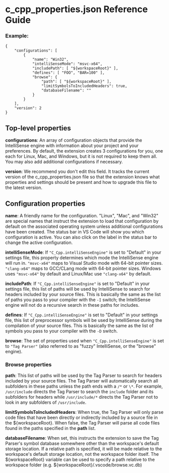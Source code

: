 # c_cpp_properties.json Reference Guide

### Example:
```
{
    "configurations": [
        {
            "name": "Win32",
            "intelliSenseMode": "msvc-x64",
            "includePath": [ "${workspaceRoot}" ],
            "defines": [ "FOO", "BAR=100" ],
            "browse": {
                "path": [ "${workspaceRoot}" ],
                "limitSymbolsToIncludedHeaders": true,
                "databaseFilename": ""
            }
        }
    ],
    "version": 2
}
```

## Top-level properties

**configurations**: An array of configuration objects that provide the IntelliSense engine with information about your project and your preferences. By default, the extension creates 3 configurations for you, one each for Linux, Mac, and Windows, but it is not required to keep them all. You may also add additional configurations if necessary.

**version**: We recommend you don't edit this field. It tracks the current version of the c_cpp_properties.json file so that the extension knows what properties and settings should be present and how to upgrade this file to the latest version.

## Configuration properties

**name**: A friendly name for the configuration. "Linux", "Mac", and "Win32" are special names that instruct the extension to load that configuration by default on the associated operating system unless additional configurations have been created. The status bar in VS Code will show you which configuration is active. You can also click on the label in the status bar to change the active configuration.

**intelliSenseMode**: If `"C_Cpp.intelliSenseEngine"` is set to "Default" in your settings file, this property determines which mode the IntelliSense engine will run in. `"msvc-x64"` maps to Visual Studio mode with 64-bit pointer sizes. `"clang-x64"` maps to GCC/CLang mode with 64-bit pointer sizes. Windows uses `"msvc-x64"` by default and Linux/Mac use `"clang-x64"` by default.

**includePath**: If `"C_Cpp.intelliSenseEngine"` is set to "Default" in your settings file, this list of paths will be used by IntelliSense to search for headers included by your source files. This is basically the same as the list of paths you pass to your compiler with the `-I` switch; the IntelliSense engine will not do a recursive search in these paths for includes.

**defines**: If `"C_Cpp.intelliSenseEngine"` is set to "Default" in your settings file, this list of preprocessor symbols will be used by IntelliSense during the compilation of your source files. This is basically the same as the list of symbols you pass to your compiler with the `-D` switch.

**browse**: The set of properties used when `"C_Cpp.intelliSenseEngine"` is set to `"Tag Parser"` (also referred to as "fuzzy" IntelliSense, or the "browse" engine).

### Browse properties

**path**: This list of paths will be used by the Tag Parser to search for headers included by your source files. The Tag Parser will automatically search all subfolders in these paths unless the path ends with a `/*` or `\*`. For example, `/usr/include` directs the Tag Parser to search the `include` folder and its subfolders for headers while `/usr/include/*` directs the Tag Parser not to look in any subfolders of `/usr/include`.

**limitSymbolsToIncludedHeaders**: When true, the Tag Parser will only parse code files that have been directly or indirectly included by a source file in the ${workspaceRoot}. When false, the Tag Parser will parse all code files found in the paths specified in the **path** list.

**databaseFilename**: When set, this instructs the extension to save the Tag Parser's symbol database somewhere other than the workspace's default storage location. If a relative path is specified, it will be made relative to the workspace's default storage location, not the workspace folder itself. The ${workspaceRoot} variable can be used to specify a path relative to the workspace folder (e.g. ${workspaceRoot}/.vscode/browse.vc.db)
